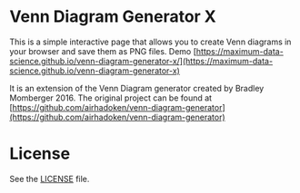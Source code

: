 # Venn Diagram Generator X

This is a simple interactive page that allows you to create Venn diagrams in your browser and save them as PNG files. Demo [https://maximum-data-science.github.io/venn-diagram-generator-x/](https://maximum-data-science.github.io/venn-diagram-generator-x)

It is an extension of the Venn Diagram generator created by Bradley Momberger 2016. The original project can be found at [https://github.com/airhadoken/venn-diagram-generator](https://github.com/airhadoken/venn-diagram-generator)

# License

See the [LICENSE](https://github.com/jekyll/jekyll/blob/master/LICENSE) file.
